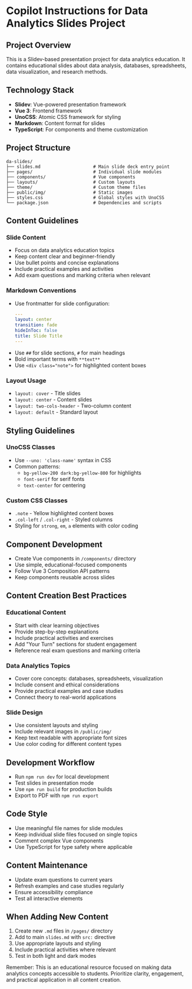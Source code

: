# Copilot Instructions for Data Analytics Slides Project

## Project Overview
This is a Slidev-based presentation project for data analytics education. It contains educational slides about data analysis, databases, spreadsheets, data visualization, and research methods.

## Technology Stack
- **Slidev**: Vue-powered presentation framework
- **Vue 3**: Frontend framework 
- **UnoCSS**: Atomic CSS framework for styling
- **Markdown**: Content format for slides
- **TypeScript**: For components and theme customization

## Project Structure
```
da-slides/
├── slides.md                    # Main slide deck entry point
├── pages/                       # Individual slide modules
├── components/                  # Vue components
├── layouts/                     # Custom layouts
├── theme/                       # Custom theme files
├── public/img/                  # Static images
├── styles.css                   # Global styles with UnoCSS
└── package.json                 # Dependencies and scripts
```

## Content Guidelines

### Slide Content
- Focus on data analytics education topics
- Keep content clear and beginner-friendly
- Use bullet points and concise explanations
- Include practical examples and activities
- Add exam questions and marking criteria when relevant

### Markdown Conventions
- Use frontmatter for slide configuration:
  ```yaml
  ---
  layout: center
  transition: fade
  hideInToc: false
  title: Slide Title
  ---
  ```
- Use `##` for slide sections, `#` for main headings
- Bold important terms with `**text**`
- Use `<div class="note">` for highlighted content boxes

### Layout Usage
- `layout: cover` - Title slides
- `layout: center` - Content slides
- `layout: two-cols-header` - Two-column content
- `layout: default` - Standard layout

## Styling Guidelines

### UnoCSS Classes
- Use `--uno: 'class-name'` syntax in CSS
- Common patterns:
  - `bg-yellow-200 dark:bg-yellow-800` for highlights
  - `font-serif` for serif fonts
  - `text-center` for centering

### Custom CSS Classes
- `.note` - Yellow highlighted content boxes
- `.col-left` / `.col-right` - Styled columns
- Styling for `strong`, `em`, `a` elements with color coding

## Component Development
- Create Vue components in `/components/` directory
- Use simple, educational-focused components
- Follow Vue 3 Composition API patterns
- Keep components reusable across slides

## Content Creation Best Practices

### Educational Content
- Start with clear learning objectives
- Provide step-by-step explanations
- Include practical activities and exercises
- Add "Your Turn" sections for student engagement
- Reference real exam questions and marking criteria

### Data Analytics Topics
- Cover core concepts: databases, spreadsheets, visualization
- Include consent and ethical considerations
- Provide practical examples and case studies
- Connect theory to real-world applications

### Slide Design
- Use consistent layouts and styling
- Include relevant images in `/public/img/`
- Keep text readable with appropriate font sizes
- Use color coding for different content types

## Development Workflow
- Run `npm run dev` for local development
- Test slides in presentation mode
- Use `npm run build` for production builds
- Export to PDF with `npm run export`

## Code Style
- Use meaningful file names for slide modules
- Keep individual slide files focused on single topics
- Comment complex Vue components
- Use TypeScript for type safety where applicable

## Content Maintenance
- Update exam questions to current years
- Refresh examples and case studies regularly
- Ensure accessibility compliance
- Test all interactive elements

## When Adding New Content
1. Create new `.md` files in `/pages/` directory
2. Add to main `slides.md` with `src:` directive
3. Use appropriate layouts and styling
4. Include practical activities where relevant
5. Test in both light and dark modes

Remember: This is an educational resource focused on making data analytics concepts accessible to students. Prioritize clarity, engagement, and practical application in all content creation.
